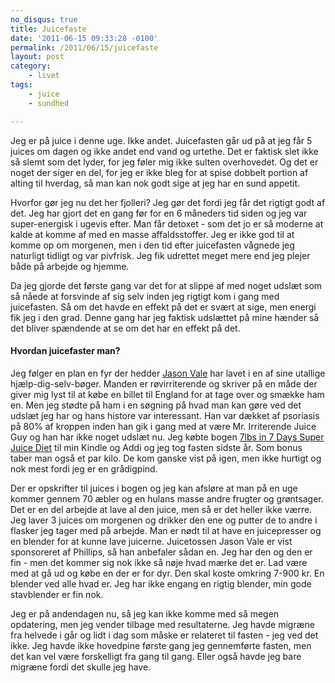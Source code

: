 ```yaml
---
no_disqus: true
title: Juicefaste
date: '2011-06-15 09:33:28 -0100'
permalink: /2011/06/15/juicefaste
layout: post
category:
    - livet
tags:
    - juice
    - sundhed

---
```

Jeg er på juice i denne uge. Ikke andet. Juicefasten går ud på at jeg får 5 juices om dagen og ikke andet end vand og urtethe. Det er faktisk slet ikke så slemt som det lyder, for jeg føler mig ikke sulten overhovedet. Og det er noget der siger en del, for jeg er ikke bleg for at spise dobbelt portion af alting til hverdag, så man kan nok godt sige at jeg har en sund appetit.

Hvorfor gør jeg nu det her fjolleri? Jeg gør det fordi jeg får det rigtigt godt af det. Jeg har gjort det en gang før for en 6 måneders tid siden og jeg var super-energisk i ugevis efter. Man får detoxet - som det jo er så moderne at kalde at komme af med en masse affaldsstoffer. Jeg er ikke god til at komme op om morgenen, men i den tid efter juicefasten vågnede jeg naturligt tidligt og var pivfrisk. Jeg fik udrettet meget mere end jeg plejer både på arbejde og hjemme.

Da jeg gjorde det første gang var det for at slippe af med noget udslæt som så nåede at forsvinde af sig selv inden jeg rigtigt kom i gang med juicefasten. Så om det havde en effekt på det er svært at sige, men energi fik jeg i den grad. Denne gang har jeg faktisk udslættet på mine hænder så det bliver spændende at se om det har en effekt på det.

#### Hvordan juicefaster man?

Jeg følger en plan en fyr der hedder [Jason Vale](http://www.juicemaster.com/) har lavet i en af sine utallige hjælp-dig-selv-bøger. Manden er røvirriterende og skriver på en måde der giver mig lyst til at købe en billet til England for at tage over og smække ham en. Men jeg stødte på ham i en søgning på hvad man kan gøre ved det udslæt jeg har og hans histore var interessant. Han var dækket af psoriasis på 80% af kroppen inden han gik i gang med at være Mr. Irriterende Juice Guy og han har ikke noget udslæt nu. Jeg købte bogen [7lbs in 7 Days Super Juice Diet](http://www.saxo.com/dk/item/jason-vale-7lbs-in-7-days-super-juice-diet-paperback-2.aspx?searchkeyword=jason+vale) til min Kindle og Addi og jeg tog fasten sidste år. Som bonus taber man også et par kilo. De kom ganske vist på igen, men ikke hurtigt og nok mest fordi jeg er en grådigpind.

Der er opskrifter til juices i bogen og jeg kan afsløre at man på en uge kommer gennem 70 æbler og en hulans masse andre frugter og grøntsager. Det er en del arbejde at lave al den juice, men så er det heller ikke værre. Jeg laver 3 juices om morgenen og drikker den ene og putter de to andre i flasker jeg tager med på arbejde. Man er nødt til at have en juicepresser og en blender for at kunne lave juicerne. Juicetossen Jason Vale er vist sponsoreret af Phillips, så han anbefaler sådan en. Jeg har den og den er fin - men det kommer sig nok ikke så nøje hvad mærke det er. Lad være med at gå ud og købe en der er for dyr. Den skal koste omkring 7-900 kr. En blender ved alle hvad er. Jeg har ikke engang en rigtig blender, min gode stavblender er fin nok.

Jeg er på andendagen nu, så jeg kan ikke komme med så megen opdatering, men jeg vender tilbage med resultaterne. Jeg havde migræne fra helvede i går og lidt i dag som måske er relateret til fasten - jeg ved det ikke. Jeg havde ikke hovedpine første gang jeg gennemførte fasten, men det kan vel være forskelligt fra gang til gang. Eller også havde jeg bare migræne fordi det skulle jeg have.
